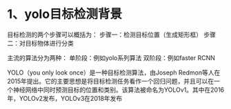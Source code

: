 
# 1、yolo目标检测背景

目标检测的两个步骤可以概括为：
步骤一：检测目标位置（生成矩形框）
步骤二：对目标物体进行分类

主流的算法分为两种：
单阶段：例如yolo系列算法
双阶段：例如faster RCNN

YOLO（you only look once）是一种目标检测算法，由Joseph Redmon等人在2015年提出。它的主要思想是将目标检测任务看作一个回归问题，并且可以在一个神经网络中同时预测目标的位置和类别。该算法被命名为YOLOv1。其中在2016年，YOLOv2发布，YOLOv3在2018年发布


